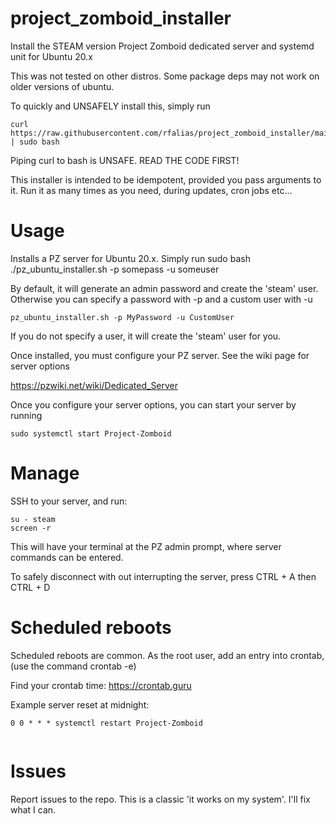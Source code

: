 # project_zomboid_installer
Install the STEAM version Project Zomboid dedicated server and systemd unit for Ubuntu 20.x

This was not tested on other distros. Some package deps may not work on older versions of ubuntu.

To quickly and UNSAFELY install this, simply run

```
curl https://raw.githubusercontent.com/rfalias/project_zomboid_installer/main/pz_ubuntu_installer.sh | sudo bash
```
Piping curl to bash is UNSAFE. READ THE CODE FIRST!

This installer is intended to be idempotent, provided you pass arguments to it. Run it as many times as you need, during updates, cron jobs etc...

# Usage
Installs a PZ server for Ubuntu 20.x. Simply run sudo bash ./pz_ubuntu_installer.sh -p somepass -u someuser

By default, it will generate an admin password and create the 'steam' user. Otherwise you can specify a password with -p and a custom user with -u

```pz_ubuntu_installer.sh -p MyPassword -u CustomUser```

If you do not specify a user, it will create the 'steam' user for you.

Once installed, you must configure your PZ server. See the wiki page for server options

https://pzwiki.net/wiki/Dedicated_Server

Once you configure your server options, you can start your server by running

```
sudo systemctl start Project-Zomboid
```

# Manage
SSH to your server, and run:

```
su - steam
screen -r
```

This will have your terminal at the PZ admin prompt, where server commands can be entered. 

To safely disconnect with out interrupting the server, press CTRL + A then CTRL + D


# Scheduled reboots
Scheduled reboots are common. As the root user, add an entry into crontab, (use the command crontab -e)

Find your crontab time: https://crontab.guru

Example server reset at midnight:

```
0 0 * * * systemctl restart Project-Zomboid


```

# Issues
Report issues to the repo. This is a classic 'it works on my system'. I'll fix what I can.
